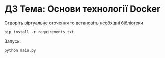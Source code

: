 # ДЗ Тема: Основи технології Docker

Створіть віртуальне оточення то встановіть необхідні бібліотеки

```
pip install -r requirements.txt
```

Запуск:

```
python main.py
```
